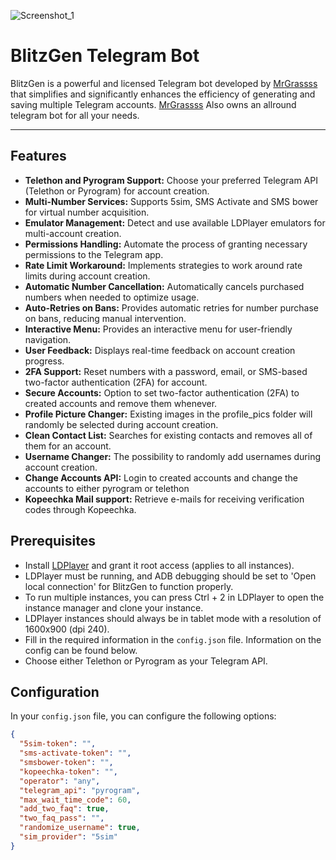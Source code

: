 ![Screenshot_1](https://github.com/MrGrasss/BlitzGen-Nr1TeleGen/assets/132838549/303b0146-c85a-405a-b8da-689272607be0)

# BlitzGen Telegram Bot

BlitzGen is a powerful and licensed Telegram bot developed by [MrGrassss](https://t.me/MrGrassss) that simplifies and significantly enhances the efficiency of generating and saving multiple Telegram accounts. 
[MrGrassss](https://t.me/MrGrassss) Also owns an allround telegram bot for all your needs.

---

## Features

- **Telethon and Pyrogram Support:** Choose your preferred Telegram API (Telethon or Pyrogram) for account creation.
- **Multi-Number Services:** Supports 5sim, SMS Activate and SMS bower for virtual number acquisition.
- **Emulator Management:** Detect and use available LDPlayer emulators for multi-account creation.
- **Permissions Handling:** Automate the process of granting necessary permissions to the Telegram app.
- **Rate Limit Workaround:** Implements strategies to work around rate limits during account creation.
- **Automatic Number Cancellation:** Automatically cancels purchased numbers when needed to optimize usage.
- **Auto-Retries on Bans:** Provides automatic retries for number purchase on bans, reducing manual intervention.
- **Interactive Menu:** Provides an interactive menu for user-friendly navigation.
- **User Feedback:** Displays real-time feedback on account creation progress.
- **2FA Support:** Reset numbers with a password, email, or SMS-based two-factor authentication (2FA) for account.
- **Secure Accounts:** Option to set two-factor authentication (2FA) to created accounts and remove them whenever.
- **Profile Picture Changer:** Existing images in the profile_pics folder will randomly be selected during account creation.
- **Clean Contact List:** Searches for existing contacts and removes all of them for an account.
- **Username Changer:** The possibility to randomly add usernames during account creation.
- **Change Accounts API:** Login to created accounts and change the accounts to either pyrogram or telethon
- **Kopeechka Mail support:** Retrieve e-mails for receiving verification codes through Kopeechka.

## Prerequisites

- Install [LDPlayer](https://www.ldplayer.net/) and grant it root access (applies to all instances).
- LDPlayer must be running, and ADB debugging should be set to 'Open local connection' for BlitzGen to function properly.
- To run multiple instances, you can press Ctrl + 2 in LDPlayer to open the instance manager and clone your instance.
- LDPlayer instances should always be in tablet mode with a resolution of 1600x900 (dpi 240).
- Fill in the required information in the `config.json` file. Information on the config can be found below.
- Choose either Telethon or Pyrogram as your Telegram API.

## Configuration

In your `config.json` file, you can configure the following options:

```json
{
  "5sim-token": "",
  "sms-activate-token": "",
  "smsbower-token": "",
  "kopeechka-token": "",
  "operator": "any",
  "telegram_api": "pyrogram",
  "max_wait_time_code": 60,
  "add_two_faq": true,
  "two_faq_pass": "",
  "randomize_username": true,
  "sim_provider": "5sim"
}

